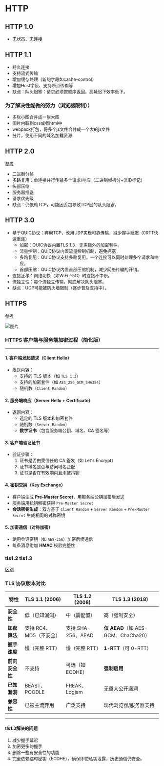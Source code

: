 # HTTP

## HTTP 1.0

- 无状态、无连接

## HTTP 1.1

- 持久连接
- 支持流式传输
- 增加缓存处理（新的字段如cache-control）
- 增加Host字段、支持断点传输等
- 缺点：队头阻塞：请求必须按顺序返回。高延迟下效率低下。

### 为了解决性能做的努力（浏览器限制））

- 多张小图合并成一张大图
- 图片内联到css或者html中
- webpack打包，将多个js文件合并成一个大的js文件
- 分片，使用不同的域名加载资源

## HTTP 2.0

[参考](https://blog.csdn.net/zhuyiquan/article/details/69257126)

- 二进制分帧
- 多路复用：单连接并行传输多个请求/响应（二进制帧拆分+流ID标记）
- 头部压缩
- 服务器推送
- 请求优先级
- 缺点：仍依赖TCP，可能因丢包导致TCP层的队头阻塞。

## HTTP 3.0
- 基于QUIC协议：弃用TCP，改用UDP实现可靠传输，减少握手延迟（0RTT快速重连）
    - 加密：QUIC协议内置TLS 1.3，无需额外的加密套件。
    - 流量控制：QUIC协议内置流量控制机制，避免拥塞。
    - 多路复用：QUIC协议支持多路复用，一个连接可以同时处理多个请求和响应。
    - 首部压缩：QUIC协议内置首部压缩机制，减少网络传输的开销。
- 连接迁移：网络切换（如WiFi→5G）时连接不中断。
- 流独立性：每个流独立传输，彻底解决队头阻塞。
- 缺点：UDP可能被防火墙限制（逐步普及支持中）。



## HTTPS

[参考](https://www.jianshu.com/p/b0b6b88fe9fe)

![图片](https://upload-images.jianshu.io/upload_images/2829175-9385a8c5e94ad1da.png)

### HTTPS 客户端与服务端加密过程（简化版）

---

#### ​**1. 客户端发起请求（Client Hello）​**
- 发送内容：
  - 支持的 TLS 版本（如 `TLS 1.3`）
  - 支持的加密套件（如 `AES_256_GCM_SHA384`）
  - 随机数（`Client Random`）

#### ​**2. 服务端响应（Server Hello + Certificate）​**
- 返回内容：
  - 选定的 TLS 版本和加密套件
  - 随机数（`Server Random`）
  - ​**数字证书**​（包含服务端公钥、域名、CA 签名等）

#### ​**3. 客户端验证证书**
- 验证步骤：
  1. 证书是否由受信任的 CA 签发（如 Let's Encrypt）
  2. 证书域名是否与访问域名匹配
  3. 证书是否在有效期内且未被吊销

#### ​**4. 密钥交换（Key Exchange）​**
- 客户端生成 ​**Pre-Master Secret**，用服务端公钥加密后发送
- 服务端用私钥解密获得 `Pre-Master Secret`
- ​**会话密钥生成**：双方基于 `Client Random` + `Server Random` + `Pre-Master Secret` 生成相同的对称密钥

#### ​**5. 加密通信（对称加密）​**
- 使用会话密钥（如 `AES-256`）加密后续通信
- 每条消息附加 ​**HMAC**​ 校验完整性



### tls1.2 tls1.3

[区别](http://www.ituring.com.cn/article/444159)

### TLS 协议版本对比

| ​**特性**​         | ​**TLS 1.1 (2006)**​          | ​**TLS 1.2 (2008)**​          | ​**TLS 1.3 (2018)**​          |
|------------------|-----------------------------|-----------------------------|-----------------------------|
| ​**安全性**​       | 低（已知漏洞）              | 中（需配置）                | 高（强制安全）              |
| ​**加密算法**​     | 支持 RC4、MD5（不安全）     | 支持 SHA-256、AEAD          | ​**仅 AEAD**​（如 AES-GCM、ChaCha20） |
| ​**握手速度**​     | 慢（完整 RTT）              | 慢（完整 RTT）              | ​**1-RTT**​（可 0-RTT）       |
| ​**前向安全性**​   | 不支持                      | 可选（如 ECDHE）            | ​**强制启用**​                |
| ​**已知漏洞**​     | BEAST、POODLE               | FREAK、Logjam               | 无重大公开漏洞              |
| ​**兼容性**​       | 已被主流弃用                | 广泛支持                    | 现代浏览器/服务器支持       |

---


#### tls1.3解决的问题
1. 减少握手延迟
2. 加密更多的握手
3. 删除一些有安全性的功能
4. 完全依赖临时密钥（ECDHE），确保即使私钥泄露，历史通信仍安全。
